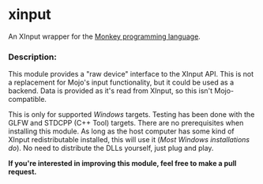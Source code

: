 # xinput
An XInput wrapper for the [Monkey programming language](https://github.com/blitz-research/monkey).

### Description:
This module provides a "raw device" interface to the XInput API. This is not a replacement for Mojo's input functionality, but it could be used as a backend. Data is provided as it's read from XInput, so this isn't Mojo-compatible.

This is only for supported *Windows* targets. Testing has been done with the GLFW and STDCPP (C++ Tool) targets. There are no prerequisites when installing this module. As long as the host computer has some kind of XInput redistributable installed, this will use it (*Most Windows installations do*). No need to distribute the DLLs yourself, just plug and play.

**If you're interested in improving this module, feel free to make a pull request.**
